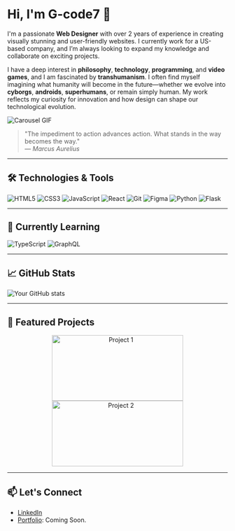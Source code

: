 # Hi, I'm G-code7 👋

I'm a passionate **Web Designer** with over 2 years of experience in creating visually stunning and user-friendly websites. I currently work for a US-based company, and I’m always looking to expand my knowledge and collaborate on exciting projects.

I have a deep interest in **philosophy**, **technology**, **programming**, and **video games**, and I am fascinated by **transhumanism**. I often find myself imagining what humanity will become in the future—whether we evolve into **cyborgs**, **androids**, **superhumans**, or remain simply human. My work reflects my curiosity for innovation and how design can shape our technological evolution.

![Carousel GIF](https://media.giphy.com/media/l0MYEqEzwMWFCg8rm/giphy.gif)  <!-- Aquí puedes agregar un GIF que simule un carrusel -->
> "The impediment to action advances action. What stands in the way becomes the way."  
— *Marcus Aurelius*

---

## 🛠️ Technologies & Tools

![HTML5](https://img.shields.io/badge/-HTML5-E34F26?style=flat-square&logo=html5&logoColor=white)
![CSS3](https://img.shields.io/badge/-CSS3-1572B6?style=flat-square&logo=css3)
![JavaScript](https://img.shields.io/badge/-JavaScript-F7DF1E?style=flat-square&logo=javascript&logoColor=black)
![React](https://img.shields.io/badge/-React-61DAFB?style=flat-square&logo=react&logoColor=white)
![Git](https://img.shields.io/badge/-Git-F05032?style=flat-square&logo=git&logoColor=white)
![Figma](https://img.shields.io/badge/-Figma-F24E1E?style=flat-square&logo=figma&logoColor=white)
![Python](https://img.shields.io/badge/-Python-3776AB?style=flat-square&logo=python&logoColor=white)
![Flask](https://img.shields.io/badge/-Flask-000000?style=flat-square&logo=flask&logoColor=white)

---

## 🌱 Currently Learning

![TypeScript](https://img.shields.io/badge/-TypeScript-007ACC?style=flat-square&logo=typescript&logoColor=white)
![GraphQL](https://img.shields.io/badge/-GraphQL-E10098?style=flat-square&logo=graphql&logoColor=white)

---

## 📈 GitHub Stats

![Your GitHub stats](https://github-readme-stats.vercel.app/api?username=G-code7&show_icons=true&theme=radical)

---

## 🔗 Featured Projects

<p align="center">
  <img src="https://media.giphy.com/media/26n6WywJyh39n1pBu/giphy.gif" alt="Project 1" width="300" height="150"/>
  <img src="https://media.giphy.com/media/l0MYEqEzwMWFCg8rm/giphy.gif" alt="Project 2" width="300" height="150"/>
</p>

---

## 📫 Let's Connect

- [LinkedIn](https://www.linkedin.com/in/gustavo-liendo-b5b668111/)
- [Portfolio](#): Coming Soon.
